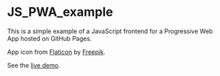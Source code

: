# JS_PWA_example

This is a simple example of a JavaScript frontend for a Progressive Web App hosted on GitHub Pages.

App icon from [Flaticon](https://www.flaticon.com/fr/icones-gratuites/application) by [Freepik](https://www.flaticon.com/fr/auteurs/freepik).

See the [live demo](https://florianlatapie.github.io/JS_PWA_example/).